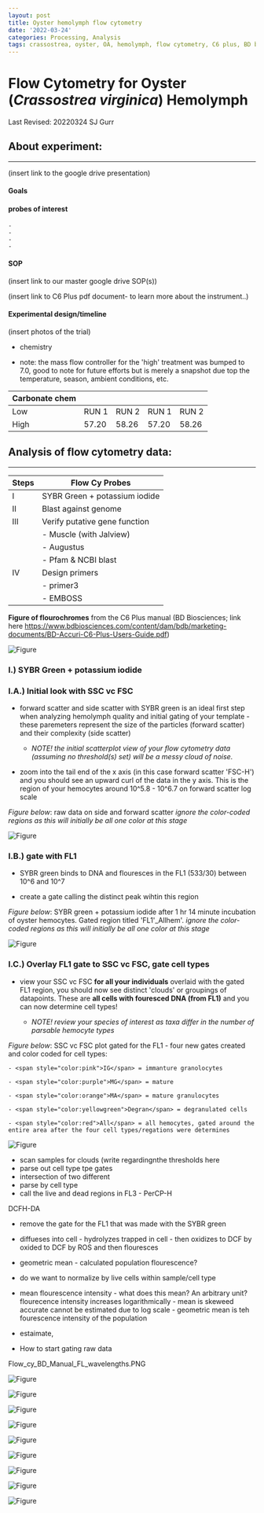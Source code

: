 ```yaml
---
layout: post
title: Oyster hemolymph flow cytometry
date: '2022-03-24'
categories: Processing, Analysis
tags: crassostrea, oyster, OA, hemolymph, flow cytometry, C6 plus, BD biosciences
---
```


# Flow Cytometry for Oyster (*Crassostrea virginica*) Hemolymph 
Last Revised: 20220324 SJ Gurr


## <a name="About experiment"></a> **About experiment**:
---------
(insert link to the google drive presentation)


#### Goals





#### probes of interest 

	- 
	-
	-
	-

#### SOP 

(insert link to our master google drive SOP(s))

(insert link to C6 Plus pdf document- to learn more about the instrument..)


#### Experimental design/timeline 

(insert photos of the trial) 

* chemistry

- note: the mass flow controller for the 'high' treatment was bumped to 7.0, good to note for future efforts but is merely a snapshot due top the temperature, season, ambient conditions, etc. 

| Carbonate chem  |              |             |               |             | 
| -----------     | -----------  | ----------- |  -----------  | ----------- |  
| Low             |    RUN 1     |    RUN 2    |  RUN 1        |    RUN 2    |        
| High            |    57.20     |    58.26    |    57.20      |    58.26    |         
  


## <a name="Analysis of flow cytometry data"></a> **Analysis of flow cytometry data**:
---------
|  Steps | Flow Cy Probes |
|----|-----|
|  I | SYBR Green + potassium iodide |
|  II | Blast against genome |
| III  | Verify putative gene function  |
|   | - Muscle (with Jalview)  |
|   |  -  Augustus |
|   | - Pfam & NCBI blast  |
| IV  | Design primers  |
|   | - primer3  |
|   | - EMBOSS  |



**Figure of flourochromes** from the C6 Plus manual (BD Biosciences; link here <https://www.bdbiosciences.com/content/dam/bdb/marketing-documents/BD-Accuri-C6-Plus-Users-Guide.pdf>)

![Figure](https://samgurr.github.io/SamJGurr_Lab_Notebook/images/Flow_cy_BD_Manual_FL_wavelengths.PNG "Flow_cy_BD_Manual_FL_wavelengths")

### I.) SYBR Green + potassium iodide 


### I.A.) Initial look with SSC vc FSC

* forward scatter and side scatter with SYBR green is an ideal first step when analyzing hemolymph quality and initial gating of your template - these paremeters represent the size of the particles (forward scatter) and their complexity (side scatter) 

	- *NOTE! the initial scatterplot view of your flow cytometry data (assuming no threshold(s) set) will be a messy cloud of noise.* 

* zoom into the tail end of the x axis (in this case forward scatter 'FSC-H') and you should see an upward curl of the data in the y axis. This is the region of your hemocytes around 10^5.8 - 10^6.7 on forward scatter log scale


*Figure below*: raw data on side and forward scatter *ignore the color-coded regions as this will initially be all one color at this stage*

![Figure](https://samgurr.github.io/SamJGurr_Lab_Notebook/images/Flow_cy_sscfsc_raw.PNG "Flow_cy_sscfsc_raw")


### I.B.) gate with FL1 

* SYBR green binds to DNA and flouresces in the FL1 (533/30) between 10^6 and 10^7

* create a gate calling the distinct peak wihtin this region

*Figure below*: SYBR green + potassium iodide after 1 hr 14 minute incubation of oyster hemocytes. Gated region titled 'FL1'_Allhem'. *ignore the color-coded regions as this will initially be all one color at this stage*

![Figure](https://samgurr.github.io/SamJGurr_Lab_Notebook/images/Flow_cy_FL1_SYBR_green.PNG "Flow_cy_FL1_SYBR_green")


### I.C.) Overlay FL1 gate to SSC vc FSC, gate cell types

* view your SSC vc FSC **for all your individuals** overlaid with the gated FL1 region, you should now see distinct 'clouds' or groupings of datapoints. These are **all cells with fouresced DNA (from FL1)** and you can now determine cell types!

	- *NOTE! review your species of interest as taxa differ in the number of parsable hemocyte types* 

*Figure below*: SSC vc FSC plot gated for the FL1 - four new gates created and color coded for cell types:

	- <span style="color:pink">IG</span> = immanture granolocytes
	
	- <span style="color:purple">MG</span> = mature 
	
	- <span style="color:orange">MA</span> = mature granulocytes
	
	- <span style="color:yellowgreen">Degran</span> = degranulated cells
	
	- <span style="color:red">All</span> = all hemocytes, gated around the entire area after the four cell types/regations were determines

![Figure](https://samgurr.github.io/SamJGurr_Lab_Notebook/images/Flow_cy_sscfsc_gated.PNG "Flow_cy_sscfsc_gated")



* scan samples for clouds (write regardingnthe thresholds here 
* parse out cell type tpe gates 
* intersection of two different 
* parse by cell type 
* call the live and dead regions in FL3 - PerCP-H 



DCFH-DA
* remove the gate for the FL1 that was made with the SYBR green

* diffueses into cell - hydrolyzes trapped in cell -  then oxidizes to DCF by oxided to DCF by ROS and then flouresces 
* geometric mean - calculated population flourescence? 
* do we want to normalize by live cells within sample/cell type 
* mean flourescence intensity - what does this mean? An arbitrary unit? flourecence intensity increases logarithmically - mean is skeweed accurate cannot be estimated due to log scale - geometric mean is teh fourescence intensity of the population 
* estaimate, 

* How to start gating raw data

Flow_cy_BD_Manual_FL_wavelengths.PNG


![Figure](https://samgurr.github.io/SamJGurr_Lab_Notebook/images/Flow_cy_Beads_mature_granulocytes_gates.PNG "Pgen_histology_figs")

![Figure](https://samgurr.github.io/SamJGurr_Lab_Notebook/images/Flow_cy_DCFHDA_parsed_FL1.PNG "Pgen_histology_figs")

![Figure](https://samgurr.github.io/SamJGurr_Lab_Notebook/images/Flow_cy_gate_FL1__for_DCFHDA.PNG "Pgen_histology_figs")

![Figure](https://samgurr.github.io/SamJGurr_Lab_Notebook/images/Flow_cy_gated_OFF_DCFHFDA.PNG "Pgen_histology_figs")

![Figure](https://samgurr.github.io/SamJGurr_Lab_Notebook/images/Flow_cy_interection_live_cells_by_type.PNG "Pgen_histology_figs")

![Figure](https://samgurr.github.io/SamJGurr_Lab_Notebook/images/Flow_cy_matrue_granulocytes_Beads.PNG "Pgen_histology_figs")

![Figure](https://samgurr.github.io/SamJGurr_Lab_Notebook/images/Flow_cy_sscfsc_gated.PNG "Flow_cy_sscfsc_gated")

![Figure](https://samgurr.github.io/SamJGurr_Lab_Notebook/images/Flow_cy_SYBRGreen_PI_master_gated.PNG "Flow_cy_SYBRGreen_PI_master_gated")


![Figure](https://samgurr.github.io/SamJGurr_Lab_Notebook/images/Flow_cy_FL1_SYBR_green.PNG "Flow_cy_FL1_SYBR_green")
